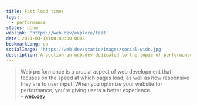 ```yaml
---
title: Fast load times
tags:
  - performance
status: done
weblink: 'https://web.dev/explore/fast'
date: 2021-03-14T00:00:00.000Z
bookmarkLang: en
socialImage: 'https://web.dev/static/images/social-wide.jpg'
description: A section on web.dev dedicated to the topic of performance.
---
```

<blockquote>Web performance is a crucial aspect of web development that focuses on the speed at which pages load, as well as how responsive they are to user input. When you optimize your website for performance, you're giving users a better experience.<footer>- <a href="https://web.dev/explore/fast?hl=de">web.dev</a></footer></blockquote>
